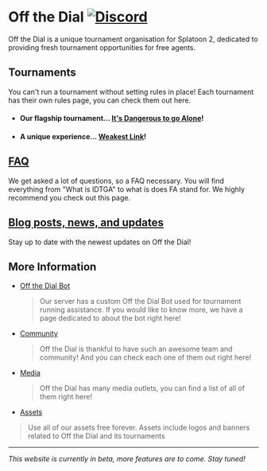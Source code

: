 # Off the Dial [![Discord](https://discord.com/api/guilds/374715620052172800/widget.png?style=shield)](https://otd.ink/discord)
Off the Dial is a unique tournament organisation for Splatoon 2, dedicated to providing fresh tournament opportunities for free agents.

## Tournaments
You can't run a tournament without setting rules in place!
Each tournament has their own rules page, you can check them out here.

- #### Our flagship tournament... [It's Dangerous to go Alone](idtga)!
- #### A unique experience... [Weakest Link](wl)!

## [FAQ](faq)
We get asked a lot of questions, so a FAQ necessary. You will find everything from "What is IDTGA" to what is does FA stand for. We highly recommend you check out this page.

## [Blog posts, news, and updates](posts)
Stay up to date with the newest updates on Off the Dial!

## More Information
- [Off the Dial Bot](bot)
  > Our server has a custom Off the Dial Bot used for tournament running assistance. If you would like to know more, we have a page dedicated to about the bot right here!
- [Community](community)
  > Off the Dial is thankful to have such an awesome team and community! And you can check each one of them out right here!
- [Media](media)
  > Off the Dial has many media outlets, you can find a list of all of them right here!
- [Assets](https://github.com/offthedial/assets)
> Use all of our assets free forever. Assets include logos and banners related to Off the Dial and its tournaments

---

*This website is currently in beta, more features are to come. Stay tuned!*
